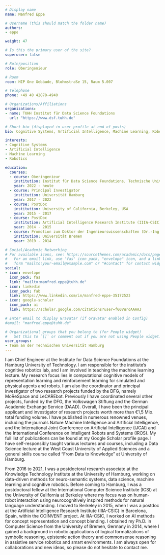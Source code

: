 ```yaml
---
# Display name
name: Manfred Eppe

# Username (this should match the folder name)
authors:
- eppe

weight: 47

# Is this the primary user of the site?
superuser: false

# Role/position
role: Oberingenieur

# Room
room: HIP One Gebäude, Blohmstraße 15, Raum 5.007

# Telephone
phone: +49 40 42878-4940

# Organizations/Affiliations
organizations:
- name: TUHH Institut für Data Science Foundations
  url: "https://www.dsf.tuhh.de"

# Short bio (displayed in user profile at end of posts)
bio: Cognitive Systems, Artificial Intelligence, Machine Learning, Robotics

interests:
- Cognitive Systems
- Artificial Intelligence
- Machine Learning
- Robotics

education:
  courses:
  - course: Oberingenieur
    institution: Institut für Data Science Foundations, Technische Universität Hamburg (TUHH)
    year: 2022 - heute
  - course: Principal Investigator
    institution: Universität Hamburg
    year: 2017 - 2022
  - course: PostDoc
    institution: University of California, Berkeley, USA
    year: 2015 - 2017
  - course: PostDoc
    institution: Artificial Intelligence Research Institute (IIIA-CSIC), Barcelona, Spanien
    year: 2014 - 2015
  - course: Promotion zum Doktor der Ingenieurswissenschaften (Dr.-Ing.)
    institution: Universität Bremen
    year: 2010 - 2014

# Social/Academic Networking
# For available icons, see: https://sourcethemes.com/academic/docs/page-builder/#icons
#   For an email link, use "fas" icon pack, "envelope" icon, and a link in the
#   form "mailto:your-email@example.com" or "#contact" for contact widget.
social:
- icon: envelope
  icon_pack: fas
  link: "mailto:manfred.eppe@tuhh.de"
- icon: linkedin
  icon_pack: fab
  link: https://www.linkedin.com/in/manfred-eppe-35172523
- icon: google-scholar
  icon_pack: ai
  link: https://scholar.google.com/citations?user=fG0VWroAAAAJ

# Enter email to display Gravatar (if Gravatar enabled in Config)
#email: "manfred.eppe@tuhh.de"

# Organizational groups that you belong to (for People widget)
#   Set this to `[]` or comment out if you are not using People widget.
user_groups:
- Team an der Technischen Universität Hamburg
---
```


I am Chief Engineer at the Institute for Data Science Foundations at the Hamburg University of Technology. I am responsible for the institute’s cognitive robotics lab, and I am involved in teaching the machine learning lecture. My research focus lies in computational cognitive models of representation learning and reinforcement learning for simulated and physical agents and robots. I am also the coordinator and principal investigator of two research projects funded by the DFG, namely MoReSpace and LeCAREbot. Previously I have coordinated several other projects, funded by the DFG, the Volkswagen Stiftung and the German Academic Exchange Service (DAAD). Overall, I have been the principal applicant and investigator of research projects worth more than €1,5 Mio. total funding volume. I have published in numerous renowned venues, including the journals Nature Machine Intelligence and Artificial Intelligence, and the International Joint Conference on Artificial Intelligence (IJCAI) and the International Conference on Intelligent Robots and Systems (IROS). My full list of publications can be found at my Google Scholar profile page. I have self-responsibly taught various lectures and courses, including a Data Science lecture at the West Coast University of Applied Sciences and a general skills course called “From Data to Knowledge” at University of Hamburg.

From 2016 to 2021, I was a postdoctoral research associate at the Knowledge Technology Institute at the University of Hamburg, working on data-driven methods for neuro-semantic systems, data science, machine learning and cognitive robotics. Before coming to Hamburg, I was a postdoctoral fellow at the International Computer Science Institute (ICSI) at the University of California at Berkeley where my focus was on human-robot interaction using neurocognitively inspired methods for natural language understanding. I moved to Berkeley in 2015, when I was a postdoc at the Artificial Intelligence Research Institute (IIIA-CSIC) in Barcelona, Spain, within the COINVENT project. At IIIA-CSIC, I worked on AI methods for concept representation and concept blending. I obtained my Ph.D. in Computer Science from the University of Bremen, Germany in 2014, where I gained a background in robotic applications of logical formalizations of symbolic reasoning, epistemic action theory and commonsense reasoning in assistive service robotics and smart environments. I am always open for collaborations and new ideas, so please do not hesitate to contact me.
